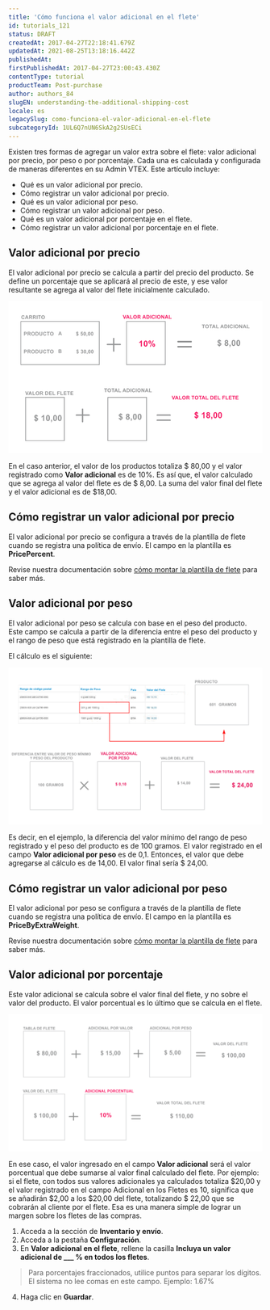 ```yaml
---
title: 'Cómo funciona el valor adicional en el flete'
id: tutorials_121
status: DRAFT
createdAt: 2017-04-27T22:18:41.679Z
updatedAt: 2021-08-25T13:18:16.442Z
publishedAt: 
firstPublishedAt: 2017-04-27T23:00:43.430Z
contentType: tutorial
productTeam: Post-purchase
author: authors_84
slugEN: understanding-the-additional-shipping-cost
locale: es
legacySlug: como-funciona-el-valor-adicional-en-el-flete
subcategoryId: 1UL6Q7nUN6SkA2g2SUsECi
---
```


Existen tres formas de agregar un valor extra sobre el flete: valor adicional por precio, por peso o por porcentaje. Cada una es calculada y configurada de maneras diferentes en su Admin VTEX. Este artículo incluye:

- Qué es un valor adicional por precio.
- Cómo registrar un valor adicional por precio.
- Qué es un valor adicional por peso.
- Cómo registrar un valor adicional por peso.
- Qué es un valor adicional por porcentaje en el flete.
- Cómo registrar un valor adicional por porcentaje en el flete.

## Valor adicional por precio

El valor adicional por precio se calcula a partir del precio del producto. Se define un porcentaje que se aplicará al precio de este, y ese valor resultante se agrega al valor del flete inicialmente calculado.

![adicionalfrete1 ES](https://raw.githubusercontent.com/vtexdocs/help-center-content/refs/heads/main/docs/es/tutorials/Shipping/Inventory%20and%20Shipping%20Settings/como-funciona-el-valor-adicional-en-el-flete_1.png)

En el caso anterior, el valor de los productos totaliza $ 80,00 y el valor registrado como __Valor adicional__ es de 10%. Es así que, el valor calculado que se agrega al valor del flete es de $ 8,00. La suma del valor final del flete y el valor adicional es de $18,00.

## Cómo registrar un valor adicional por precio

El valor adicional por precio se configura a través de la plantilla de flete cuando se registra una política de envío. El campo en la plantilla es **PricePercent**.

Revise nuestra documentación sobre [cómo montar la plantilla de flete](https://help.vtex.com/tutorial/como-montar-a-planilha-de-frete--tutorials_127?locale=es) para saber más.

## Valor adicional por peso

El valor adicional por peso se calcula con base en el peso del producto. Este campo se calcula a partir de la diferencia entre el peso del producto y el rango de peso que está registrado en la plantilla de flete.

El cálculo es el siguiente:

![adicionalfrete2 ES](https://raw.githubusercontent.com/vtexdocs/help-center-content/refs/heads/main/docs/es/tutorials/Shipping/Inventory%20and%20Shipping%20Settings/como-funciona-el-valor-adicional-en-el-flete_2.png)

Es decir, en el ejemplo, la diferencia del valor mínimo del rango de peso registrado y el peso del producto es de 100 gramos. El valor registrado en el campo __Valor adicional por peso__ es de 0,1. Entonces, el valor que debe agregarse al cálculo es de 14,00. El valor final sería $ 24,00.

## Cómo registrar un valor adicional por peso

El valor adicional por peso se configura a través de la plantilla de flete cuando se registra una política de envío. El campo en la plantilla es **PriceByExtraWeight**.

Revise nuestra documentación sobre [cómo montar la plantilla de flete](https://help.vtex.com/tutorial/como-montar-a-planilha-de-frete--tutorials_127?locale=es) para saber más.

## Valor adicional por porcentaje

Este valor adicional se calcula sobre el valor final del flete, y no sobre el valor del producto. El valor porcentual es lo último que se calcula en el flete.

![adicionalfrete3 ES](https://raw.githubusercontent.com/vtexdocs/help-center-content/refs/heads/main/docs/es/tutorials/Shipping/Inventory%20and%20Shipping%20Settings/como-funciona-el-valor-adicional-en-el-flete_3.png)

En ese caso, el valor ingresado en el campo __Valor adicional__ será el valor porcentual que debe sumarse al valor final calculado del flete. Por ejemplo: si el flete, con todos sus valores adicionales ya calculados totaliza $20,00 y el valor registrado en el campo Adicional en los Fletes es 10, significa que se añadirán $2,00 a los $20,00 del flete, totalizando $ 22,00 que se cobrarán al cliente por el flete. Esa es una manera simple de lograr un margen sobre los fletes de las compras.

1. Acceda a la sección de **Inventario y envío**.
2. Acceda a la pestaña **Configuración**.
3. En **Valor adicional en el flete**, rellene la casilla **Incluya un valor adicional de ___ % en todos los fletes**.

> Para porcentajes fraccionados, utilice puntos para separar los dígitos. El sistema no lee comas en este campo. Ejemplo: 1.67%

4. Haga clic en **Guardar**.


